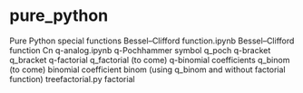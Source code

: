 # pure_python
Pure Python special functions
Bessel–Clifford function.ipynb
  Bessel–Clifford function Cn
q-analog.ipynb
  q-Pochhammer symbol q_poch
  q-bracket q_bracket
  q-factorial q_factorial
  (to come) q-binomial coefficients q_binom
  (to come) binomial coefficient binom (using q_binom and without factorial function)
 treefactorial.py
  factorial
